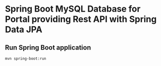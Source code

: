 # Spring Boot MySQL Database for Portal providing Rest API with Spring Data JPA

## Run Spring Boot application
```
mvn spring-boot:run
```

